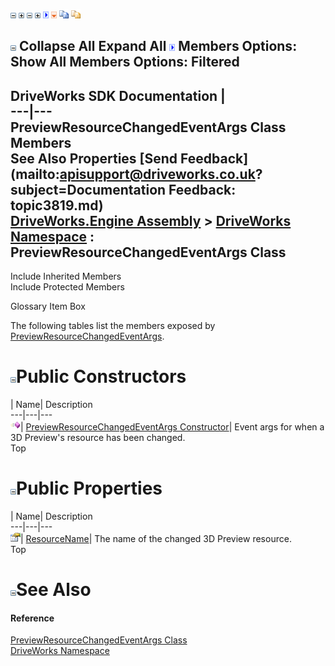 ![](dotnetimages/collapse.gif) ![](dotnetimages/expand.gif) ![](dotnetimages/collapse.gif) ![](dotnetimages/expand.gif) ![](dotnetimages/drpdown.gif) ![](dotnetimages/drpdown_orange.gif) ![](dotnetimages/copycode.gif) ![](dotnetimages/copycodeHighlight.gif)

![](dotnetimages/collapse.gif) Collapse All Expand All ![](dotnetimages/drpdown.gif) Members Options: Show All  Members Options: Filtered   
---  
DriveWorks SDK Documentation  |   
---|---  
PreviewResourceChangedEventArgs Class Members   
See Also Properties [Send Feedback](mailto:apisupport@driveworks.co.uk?subject=Documentation Feedback: topic3819.md)  
[DriveWorks.Engine Assembly](topic2156.md) > [DriveWorks Namespace](topic2159.md) : PreviewResourceChangedEventArgs Class  
---  
  
Include Inherited Members    
Include Protected Members  


Glossary Item Box

The following tables list the members exposed by [PreviewResourceChangedEventArgs](topic3819.md).

# ![](dotnetimages/collapse.gif)Public Constructors

| Name| Description  
---|---|---  
![Public Constructor](dotnetimages/publicConstructor.gif)| [PreviewResourceChangedEventArgs Constructor](topic3825.md)| Event args for when a 3D Preview's resource has been changed.   
Top

# ![](dotnetimages/collapse.gif)Public Properties

| Name| Description  
---|---|---  
![Public Property](dotnetimages/publicProperty.gif)| [ResourceName](topic3826.md)| The name of the changed 3D Preview resource.   
Top

# ![](dotnetimages/collapse.gif)See Also

#### Reference

[PreviewResourceChangedEventArgs Class](topic3819.md)   
[DriveWorks Namespace](topic2159.md)


